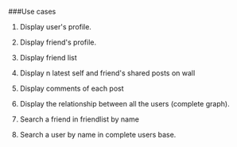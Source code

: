 ###Use cases
1. Display user's profile.
2. Display friend's profile.

3. Display friend list
4. Display n latest self and friend's shared posts on wall
5. Display comments of each post

6. Display the relationship between all the users (complete graph).

7. Search a friend in friendlist by name
8. Search a user by name in complete users base.

